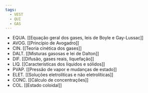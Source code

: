 ```yaml
---
tags:
  - VEST
  - QUI
  - GAS
---
```

- EQUA. [[Equação geral dos gases, leis de Boyle e Gay-Lussac]]
- AVOG. [[Princípio de Avogadro]]
- CIN. [[Teoria cinética dos gases]]
- DALT. [[Misturas gasosas e lei de Dalton]]
- DIF. [[Difusão, gases reais, liquefação]]
- LIQ. [[Características dos líquidos e sólidos]]
- PVAP. [[Pressão de vapor e mudanças de estado]]
- ELET. [[Soluções eletrolíticas e não eletrolíticas]]
- CONC. [[Cálculo de concentrações]]
- COL. [[Estado coloidal]]